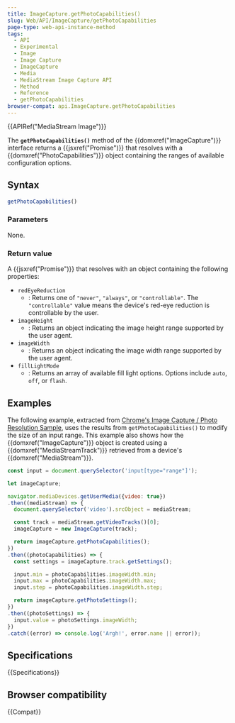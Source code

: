 ```yaml
---
title: ImageCapture.getPhotoCapabilities()
slug: Web/API/ImageCapture/getPhotoCapabilities
page-type: web-api-instance-method
tags:
  - API
  - Experimental
  - Image
  - Image Capture
  - ImageCapture
  - Media
  - MediaStream Image Capture API
  - Method
  - Reference
  - getPhotoCapabilities
browser-compat: api.ImageCapture.getPhotoCapabilities
---
```

{{APIRef("MediaStream Image")}}

The **`getPhotoCapabilities()`**
method of the {{domxref("ImageCapture")}} interface returns a {{jsxref("Promise")}}
that resolves with a {{domxref("PhotoCapabilities")}} object containing the ranges of
available configuration options.

## Syntax

```js
getPhotoCapabilities()
```

### Parameters

None.

### Return value

A {{jsxref("Promise")}} that resolves with an object containing the following properties:

- `redEyeReduction`
  - : Returns one of `"never"`, `"always"`, or `"controllable"`. The `"controllable"` value means the device's red-eye reduction is controllable by the user.
- `imageHeight`
  - : Returns an object indicating the image height range supported by the user agent.
- `imageWidth`
  - : Returns an object indicating the image width range supported by the user agent.
- `fillLightMode`
  - : Returns an array of available fill light options. Options include `auto`, `off`, or `flash`.

## Examples

The following example, extracted from [Chrome's Image Capture / Photo Resolution Sample](https://googlechrome.github.io/samples/image-capture/photo-resolution.html), uses the results from
`getPhotoCapabilities()` to modify the size of an input range. This example
also shows how the {{domxref("ImageCapture")}} object is created using a
{{domxref("MediaStreamTrack")}} retrieved from a device's {{domxref("MediaStream")}}.

```js
const input = document.querySelector('input[type="range"]');

let imageCapture;

navigator.mediaDevices.getUserMedia({video: true})
.then((mediaStream) => {
  document.querySelector('video').srcObject = mediaStream;

  const track = mediaStream.getVideoTracks()[0];
  imageCapture = new ImageCapture(track);

  return imageCapture.getPhotoCapabilities();
})
.then((photoCapabilities) => {
  const settings = imageCapture.track.getSettings();

  input.min = photoCapabilities.imageWidth.min;
  input.max = photoCapabilities.imageWidth.max;
  input.step = photoCapabilities.imageWidth.step;

  return imageCapture.getPhotoSettings();
})
.then((photoSettings) => {
  input.value = photoSettings.imageWidth;
})
.catch((error) => console.log('Argh!', error.name || error));
```

## Specifications

{{Specifications}}

## Browser compatibility

{{Compat}}
